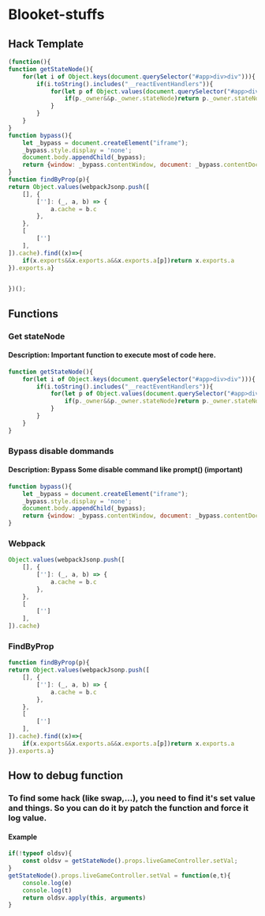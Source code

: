 # Blooket-stuffs

## Hack Template
```js
(function(){
function getStateNode(){
    for(let i of Object.keys(document.querySelector("#app>div>div"))){
        if(i.toString().includes("__reactEventHandlers")){
            for(let p of Object.values(document.querySelector("#app>div>div")[i].children.filter(n=>n))){
                if(p._owner&&p._owner.stateNode)return p._owner.stateNode
            }
        }
    }
}
function bypass(){
    let _bypass = document.createElement("iframe");
    _bypass.style.display = 'none';
    document.body.appendChild(_bypass);
    return {window: _bypass.contentWindow, document: _bypass.contentDocument}
}
function findByProp(p){
return Object.values(webpackJsonp.push([
    [], {
        ['']: (_, a, b) => {
            a.cache = b.c
        },
    },
    [
        ['']
    ],
]).cache).find((x)=>{
    if(x.exports&&x.exports.a&&x.exports.a[p])return x.exports.a
}).exports.a}


})();
```

## Functions
### Get stateNode
#### Description: Important function to execute most of code here.
```js
function getStateNode(){
    for(let i of Object.keys(document.querySelector("#app>div>div"))){
        if(i.toString().includes("__reactEventHandlers")){
            for(let p of Object.values(document.querySelector("#app>div>div")[i].children.filter(n=>n))){
                if(p._owner&&p._owner.stateNode)return p._owner.stateNode
            }
        }
    }
}
```

### Bypass disable dommands
#### Description: Bypass Some disable command like prompt() (important)
```js
function bypass(){
    let _bypass = document.createElement("iframe");
    _bypass.style.display = 'none';
    document.body.appendChild(_bypass);
    return {window: _bypass.contentWindow, document: _bypass.contentDocument}
}
```

### Webpack
```js
Object.values(webpackJsonp.push([
    [], {
        ['']: (_, a, b) => {
            a.cache = b.c
        },
    },
    [
        ['']
    ],
]).cache)
```

### FindByProp
```js
function findByProp(p){
return Object.values(webpackJsonp.push([
    [], {
        ['']: (_, a, b) => {
            a.cache = b.c
        },
    },
    [
        ['']
    ],
]).cache).find((x)=>{
    if(x.exports&&x.exports.a&&x.exports.a[p])return x.exports.a
}).exports.a}
```

## How to debug function
### To find some hack (like swap,...), you need to find it's set value and things. So you can do it by patch the function and force it log value.
#### Example
```js
if(!typeof oldsv){
    const oldsv = getStateNode().props.liveGameController.setVal;
}
getStateNode().props.liveGameController.setVal = function(e,t){
    console.log(e)
    console.log(t)
    return oldsv.apply(this, arguments)
}
```
